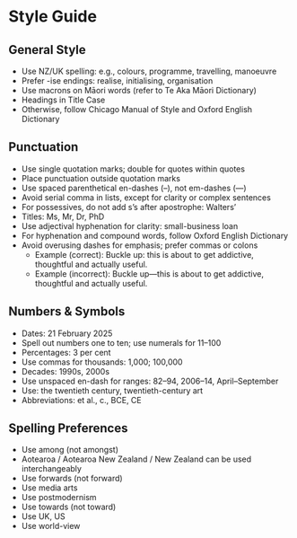 # Style Guide

## General Style

- Use NZ/UK spelling: e.g., colours, programme, travelling, manoeuvre
- Prefer -ise endings: realise, initialising, organisation
- Use macrons on Māori words (refer to Te Aka Māori Dictionary)
- Headings in Title Case
- Otherwise, follow Chicago Manual of Style and Oxford English Dictionary

## Punctuation

- Use single quotation marks; double for quotes within quotes
- Place punctuation outside quotation marks
- Use spaced parenthetical en-dashes (–), not em-dashes (—)
- Avoid serial comma in lists, except for clarity or complex sentences
- For possessives, do not add s’s after apostrophe: Walters’
- Titles: Ms, Mr, Dr, PhD
- Use adjectival hyphenation for clarity: small-business loan
- For hyphenation and compound words, follow Oxford English Dictionary
- Avoid overusing dashes for emphasis; prefer commas or colons
  - Example (correct): Buckle up: this is about to get addictive, thoughtful and actually useful.
  - Example (incorrect): Buckle up—this is about to get addictive, thoughtful and actually useful.

## Numbers & Symbols

- Dates: 21 February 2025
- Spell out numbers one to ten; use numerals for 11–100
- Percentages: 3 per cent
- Use commas for thousands: 1,000; 100,000
- Decades: 1990s, 2000s
- Use unspaced en-dash for ranges: 82–94, 2006–14, April–September
- Use: the twentieth century, twentieth-century art
- Abbreviations: et al., c., BCE, CE

## Spelling Preferences

- Use among (not amongst)
- Aotearoa / Aotearoa New Zealand / New Zealand can be used interchangeably
- Use forwards (not forward)
- Use media arts
- Use postmodernism
- Use towards (not toward)
- Use UK, US
- Use world-view

